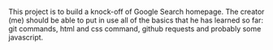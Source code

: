 This project is to build a knock-off of Google Search homepage. The creator (me) should be able to put in use all of the basics that he has learned so far: git commands, html and css command, github requests and probably some javascript.